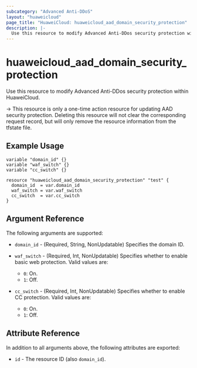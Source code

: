 ```yaml
---
subcategory: "Advanced Anti-DDoS"
layout: "huaweicloud"
page_title: "HuaweiCloud: huaweicloud_aad_domain_security_protection"
description: |-
  Use this resource to modify Advanced Anti-DDos security protection within HuaweiCloud.
---
```


# huaweicloud_aad_domain_security_protection

Use this resource to modify Advanced Anti-DDos security protection within HuaweiCloud.

-> This resource is only a one-time action resource for updating AAD security protection. Deleting this resource will
not clear the corresponding request record, but will only remove the resource information from the tfstate file.

## Example Usage

```hcl
variable "domain_id" {}
variable "waf_switch" {}
variable "cc_switch" {}

resource "huaweicloud_aad_domain_security_protection" "test" {
  domain_id  = var.domain_id
  waf_switch = var.waf_switch
  cc_switch  = var.cc_switch
}
```

## Argument Reference

The following arguments are supported:

* `domain_id` - (Required, String, NonUpdatable) Specifies the domain ID.

* `waf_switch` - (Required, Int, NonUpdatable) Specifies whether to enable basic web protection. Valid values are:
  + `0`: On.
  + `1`: Off.

* `cc_switch` - (Required, Int, NonUpdatable) Specifies whether to enable CC protection. Valid values are:
  + `0`: On.
  + `1`: Off.

## Attribute Reference

In addition to all arguments above, the following attributes are exported:

* `id` - The resource ID (also `domain_id`).
